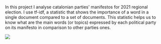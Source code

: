 In this project I analyse catalonian parties' manifestos for 2021 regional election. I use tf-idf, a statistic that shows the importance of a word in a single document compared to a set of documents. This statistic helps us to know what are the main words (or topics) expressed by each political party on its manifesto in comparison to other parties ones.

![](https://github.com/jantleon/eleccionescataluna/blob/master/tfidf_partidos.png?raw=true)